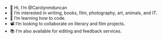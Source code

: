 - 👋 Hi, I’m @Carolynmduncan
- 👀 I’m interested in writing, books, film, photography, art, animals, and IT.
- 🌱 I’m learning how to code.
- 📽 I’m looking to collaborate on literary and film projects.  
- 📚 I'm also available for editing and feedback services.
<!---
Carolynmduncan/Carolynmduncan is a ✨ special ✨ repository because its `README.md` (this file) appears on your GitHub profile.
You can click the Preview link to take a look at your changes.
--->

